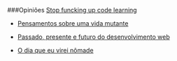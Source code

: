 ###Opiniões
[Stop funcking up code learning](http://hugogiraudel.com/2015/01/26/stop-fucking-up-code-learning/)

* [Pensamentos sobre uma vida mutante](http://felipesousa.github.io//Pensamentos-de-uma-vida-mutante/)

* [Passado, presente e futuro do desenvolvimento web](http://imasters.com.br/desenvolvimento/passado-presente-e-futuro-desenvolvimento-web/)

* [O dia que eu virei nômade](https://medium.com/@BuKinoshita/o-dia-que-eu-virei-nomade-95b2e9e74d35)




